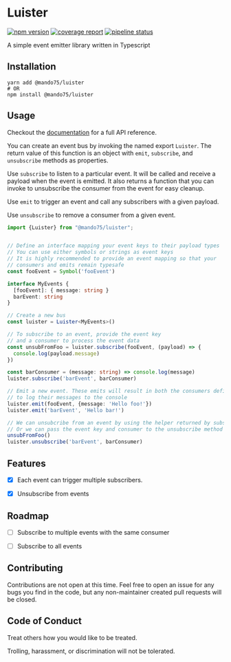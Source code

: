 # Luister

[![npm version](https://badge.fury.io/js/@mando75%2Fluister.svg)](https://badge.fury.io/js/@mando75%2Fluister)
[![coverage report](https://gitlab.com/Mando75/luister/badges/master/coverage.svg)](https://gitlab.com/Mando75/luister/-/commits/master)
[![pipeline status](https://gitlab.com/Mando75/luister/badges/master/pipeline.svg)](https://gitlab.com/Mando75/luister/-/commits/master)

A simple event emitter library written in Typescript

## Installation

```shell
yarn add @mando75/luister
# OR
npm install @mando75/luister
```

## Usage

Checkout the [documentation](https://luister.bmuller.net) for a full API reference.

You can create an event bus by invoking the named export `Luister`. The return value of this function is an object
with `emit`, `subscribe`, and `unsubscribe` methods as properties.

Use `subscribe` to listen to a particular event. It will be called and receive a payload when the event is emitted. It
also returns a function that you can invoke to unsubscribe the consumer from the event for easy cleanup.

Use `emit` to trigger an event and call any subscribers with a given payload.

Use `unsubscribe` to remove a consumer from a given event.

```typescript
import {Luister} from "@mando75/luister";


// Define an interface mapping your event keys to their payload types
// You can use either symbols or strings as event keys
// It is highly recommended to provide an event mapping so that your
// consumers and emits remain typesafe
const fooEvent = Symbol('fooEvent')

interface MyEvents {
  [fooEvent]: { message: string }
  barEvent: string
}

// Create a new bus
const luister = Luister<MyEvents>()

// To subscribe to an event, provide the event key
// and a consumer to process the event data
const unsubFromFoo = luister.subscribe(fooEvent, (payload) => {
  console.log(payload.message)
})

const barConsumer = (message: string) => console.log(message)
luister.subscribe('barEvent', barConsumer)

// Emit a new event. These emits will result in both the consumers defined above
// to log their messages to the console
luister.emit(fooEvent, {message: 'Hello foo!'})
luister.emit('barEvent', 'Hello bar!')

// We can unsubcribe from an event by using the helper returned by subscribe
// Or we can pass the event key and consumer to the unsubscribe method
unsubFromFoo()
luister.unsubscribe('barEvent', barConsumer)
```

## Features

- [x] Each event can trigger multiple subscribers.

- [x] Unsubscribe from events

## Roadmap

- [ ] Subscribe to multiple events with the same consumer

- [ ] Subscribe to all events

## Contributing

Contributions are not open at this time. Feel free to open an issue for any bugs you find in the code, but any
non-maintainer created pull requests will be closed.

## Code of Conduct

Treat others how you would like to be treated.

Trolling, harassment, or discrimination will not be tolerated.
